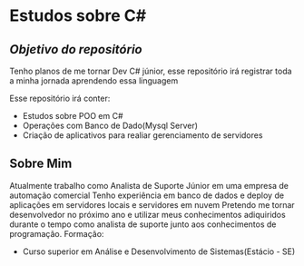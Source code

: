 # Estudos sobre C#
## _Objetivo do repositório_

Tenho planos de me tornar Dev C# júnior, esse repositório irá registrar
toda a minha jornada aprendendo essa linguagem

Esse repositório irá conter:
- Estudos sobre POO em C#
- Operações com Banco de Dado(Mysql Server)
- Criação de aplicativos para realiar gerenciamento de servidores

## Sobre Mim
Atualmente trabalho como Analista de Suporte Júnior em uma empresa de automação comercial
Tenho experiência em banco de dados e deploy de aplicações em servidores locais e servidores em nuvem
Pretendo me tornar desenvolvedor no próximo ano e utilizar meus conhecimentos adiquiridos durante o tempo como analista de suporte junto aos conhecimentos de programação.
Formação:
- Curso superior em Análise e Desenvolvimento de Sistemas(Estácio - SE)
